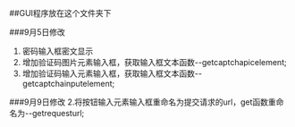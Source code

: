 ﻿##GUI程序放在这个文件夹下

###9月5日修改
 1. 密码输入框密文显示
 1. 增加验证码图片元素输入框，获取输入框文本函数--getcaptchapicelement;
 1. 增加验证码输入元素输入框，获取输入框文本函数--getcaptchainputelement;

###9月9日修改
 2.将按钮输入元素输入框重命名为提交请求的url，get函数重命名为--getrequesturl;